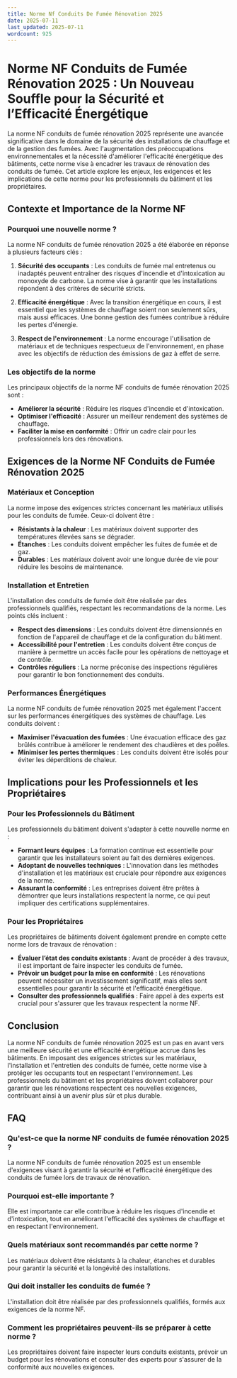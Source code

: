 ```yaml
---
title: Norme Nf Conduits De Fumée Rénovation 2025
date: 2025-07-11
last_updated: 2025-07-11
wordcount: 925
---
```


# Norme NF Conduits de Fumée Rénovation 2025 : Un Nouveau Souffle pour la Sécurité et l’Efficacité Énergétique

La norme NF conduits de fumée rénovation 2025 représente une avancée significative dans le domaine de la sécurité des installations de chauffage et de la gestion des fumées. Avec l'augmentation des préoccupations environnementales et la nécessité d'améliorer l'efficacité énergétique des bâtiments, cette norme vise à encadrer les travaux de rénovation des conduits de fumée. Cet article explore les enjeux, les exigences et les implications de cette norme pour les professionnels du bâtiment et les propriétaires.

## Contexte et Importance de la Norme NF

### Pourquoi une nouvelle norme ?

La norme NF conduits de fumée rénovation 2025 a été élaborée en réponse à plusieurs facteurs clés :

1. **Sécurité des occupants** : Les conduits de fumée mal entretenus ou inadaptés peuvent entraîner des risques d'incendie et d'intoxication au monoxyde de carbone. La norme vise à garantir que les installations répondent à des critères de sécurité stricts.
   
2. **Efficacité énergétique** : Avec la transition énergétique en cours, il est essentiel que les systèmes de chauffage soient non seulement sûrs, mais aussi efficaces. Une bonne gestion des fumées contribue à réduire les pertes d'énergie.

3. **Respect de l'environnement** : La norme encourage l'utilisation de matériaux et de techniques respectueux de l'environnement, en phase avec les objectifs de réduction des émissions de gaz à effet de serre.

### Les objectifs de la norme

Les principaux objectifs de la norme NF conduits de fumée rénovation 2025 sont :

- **Améliorer la sécurité** : Réduire les risques d'incendie et d'intoxication.
- **Optimiser l'efficacité** : Assurer un meilleur rendement des systèmes de chauffage.
- **Faciliter la mise en conformité** : Offrir un cadre clair pour les professionnels lors des rénovations.

## Exigences de la Norme NF Conduits de Fumée Rénovation 2025

### Matériaux et Conception

La norme impose des exigences strictes concernant les matériaux utilisés pour les conduits de fumée. Ceux-ci doivent être :

- **Résistants à la chaleur** : Les matériaux doivent supporter des températures élevées sans se dégrader.
- **Étanches** : Les conduits doivent empêcher les fuites de fumée et de gaz.
- **Durables** : Les matériaux doivent avoir une longue durée de vie pour réduire les besoins de maintenance.

### Installation et Entretien

L'installation des conduits de fumée doit être réalisée par des professionnels qualifiés, respectant les recommandations de la norme. Les points clés incluent :

- **Respect des dimensions** : Les conduits doivent être dimensionnés en fonction de l'appareil de chauffage et de la configuration du bâtiment.
- **Accessibilité pour l'entretien** : Les conduits doivent être conçus de manière à permettre un accès facile pour les opérations de nettoyage et de contrôle.
- **Contrôles réguliers** : La norme préconise des inspections régulières pour garantir le bon fonctionnement des conduits.

### Performances Énergétiques

La norme NF conduits de fumée rénovation 2025 met également l'accent sur les performances énergétiques des systèmes de chauffage. Les conduits doivent :

- **Maximiser l'évacuation des fumées** : Une évacuation efficace des gaz brûlés contribue à améliorer le rendement des chaudières et des poêles.
- **Minimiser les pertes thermiques** : Les conduits doivent être isolés pour éviter les déperditions de chaleur.

## Implications pour les Professionnels et les Propriétaires

### Pour les Professionnels du Bâtiment

Les professionnels du bâtiment doivent s'adapter à cette nouvelle norme en :

- **Formant leurs équipes** : La formation continue est essentielle pour garantir que les installateurs soient au fait des dernières exigences.
- **Adoptant de nouvelles techniques** : L'innovation dans les méthodes d'installation et les matériaux est cruciale pour répondre aux exigences de la norme.
- **Assurant la conformité** : Les entreprises doivent être prêtes à démontrer que leurs installations respectent la norme, ce qui peut impliquer des certifications supplémentaires.

### Pour les Propriétaires

Les propriétaires de bâtiments doivent également prendre en compte cette norme lors de travaux de rénovation :

- **Évaluer l’état des conduits existants** : Avant de procéder à des travaux, il est important de faire inspecter les conduits de fumée.
- **Prévoir un budget pour la mise en conformité** : Les rénovations peuvent nécessiter un investissement significatif, mais elles sont essentielles pour garantir la sécurité et l'efficacité énergétique.
- **Consulter des professionnels qualifiés** : Faire appel à des experts est crucial pour s'assurer que les travaux respectent la norme NF.

## Conclusion

La norme NF conduits de fumée rénovation 2025 est un pas en avant vers une meilleure sécurité et une efficacité énergétique accrue dans les bâtiments. En imposant des exigences strictes sur les matériaux, l'installation et l'entretien des conduits de fumée, cette norme vise à protéger les occupants tout en respectant l'environnement. Les professionnels du bâtiment et les propriétaires doivent collaborer pour garantir que les rénovations respectent ces nouvelles exigences, contribuant ainsi à un avenir plus sûr et plus durable.

## FAQ

### Qu'est-ce que la norme NF conduits de fumée rénovation 2025 ?

La norme NF conduits de fumée rénovation 2025 est un ensemble d'exigences visant à garantir la sécurité et l'efficacité énergétique des conduits de fumée lors de travaux de rénovation.

### Pourquoi est-elle importante ?

Elle est importante car elle contribue à réduire les risques d'incendie et d'intoxication, tout en améliorant l'efficacité des systèmes de chauffage et en respectant l'environnement.

### Quels matériaux sont recommandés par cette norme ?

Les matériaux doivent être résistants à la chaleur, étanches et durables pour garantir la sécurité et la longévité des installations.

### Qui doit installer les conduits de fumée ?

L'installation doit être réalisée par des professionnels qualifiés, formés aux exigences de la norme NF.

### Comment les propriétaires peuvent-ils se préparer à cette norme ?

Les propriétaires doivent faire inspecter leurs conduits existants, prévoir un budget pour les rénovations et consulter des experts pour s'assurer de la conformité aux nouvelles exigences.